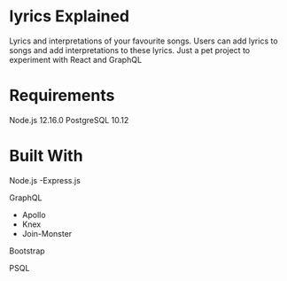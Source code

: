 # lyrics Explained
Lyrics and interpretations of your favourite songs. Users can add lyrics to songs and add interpretations to these lyrics. Just a pet project to experiment with React and GraphQL

# Requirements
Node.js 12.16.0
PostgreSQL 10.12

# Built With

Node.js
 -Express.js
 
GraphQL
  - Apollo
  - Knex
  - Join-Monster

Bootstrap

PSQL

